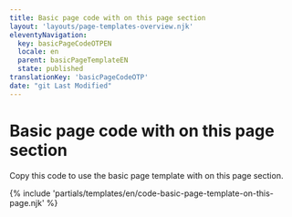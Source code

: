 ```yaml
---
title: Basic page code with on this page section
layout: 'layouts/page-templates-overview.njk'
eleventyNavigation:
  key: basicPageCodeOTPEN
  locale: en
  parent: basicPageTemplateEN
  state: published
translationKey: 'basicPageCodeOTP'
date: "git Last Modified"
---
```


# Basic page code with on this page section

Copy this code to use the basic page template with on this page section.

<div class="page-template-highlight">

{% include 'partials/templates/en/code-basic-page-template-on-this-page.njk' %}

</div>
